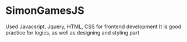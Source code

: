 # SimonGamesJS

Used Javacsript, Jquery, HTML, CSS for frontend development
It is good practice for logics, as well as designing and styling part
